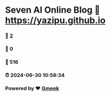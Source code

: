 # Seven AI Online Blog :link: https://yazipu.github.io 
### :page_facing_up: [2](https://yazipu.github.io/tag.html) 
### :speech_balloon: 0 
### :hibiscus: 516 
### :alarm_clock: 2024-06-30 10:58:34 
### Powered by :heart: [Gmeek](https://github.com/Meekdai/Gmeek)
